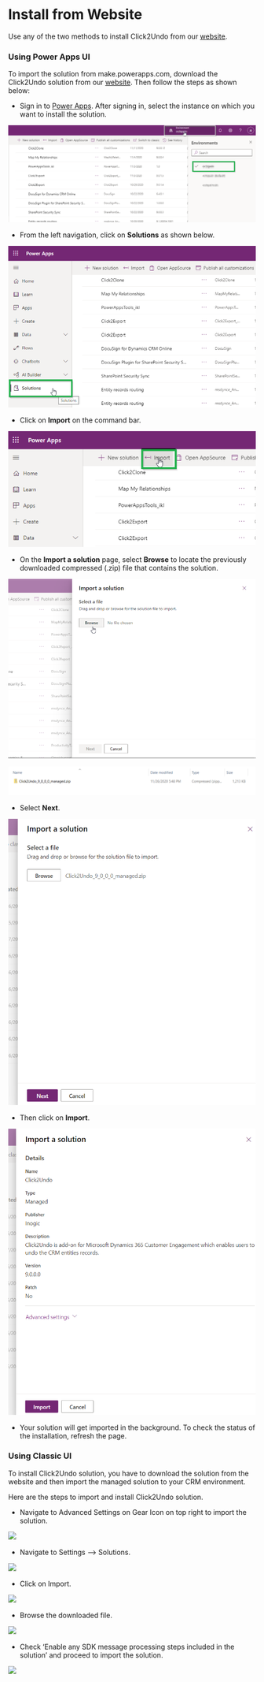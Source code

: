 # Install from Website

Use any of the two methods to install Click2Undo from our [website](https://www.inogic.com/product/productivity-apps/undo-restore-recover-deleted-dynamics-365-crm-records).

### Using Power Apps UI

To import the solution from make.powerapps.com, download the Click2Undo solution from our [website](https://www.inogic.com/product/productivity-apps/attach-2-dynamics-365-crm-upload-multiple-files-sharepoint-cloud-storage). Then follow the steps as shown below:

* Sign in to [Power Apps](https://make.powerapps.com/?utm\_source=padocs\&utm\_medium=linkinadoc\&utm\_campaign=referralsfromdoc). After signing in, select the instance on which you want to install the solution.

![](<../../.gitbook/assets/1 (374).png>)

* From the left navigation, click on **Solutions** as shown below.

![](<../../.gitbook/assets/2 (19).png>)

* Click on **Import** on the command bar.

![](<../../.gitbook/assets/3 (39).png>)

* &#x20;On the **Import a solution** page, select **Browse** to locate the previously downloaded compressed (.zip) file that contains the solution.

![](<../../.gitbook/assets/4 (26).png>)

![](<../../.gitbook/assets/5 (24).png>)

* Select **Next**.

![](<../../.gitbook/assets/6 (12).png>)

* Then click on **Import**.

![](<../../.gitbook/assets/7 (19).png>)

* Your solution will get imported in the background. To check the status of the installation, refresh the page.

### Using Classic UI

To install Click2Undo solution, you have to download the solution from the website and then import the managed solution to your CRM environment.&#x20;

Here are the steps to import and install Click2Undo solution.

* Navigate to Advanced Settings on Gear Icon on top right to import the solution.

![](<../../.gitbook/assets/Install\_1 (3).png>)

* Navigate to Settings --> Solutions.

![](<../../.gitbook/assets/Imp\_1 - Copy.png>)

* Click on Import.

![](<../../.gitbook/assets/Imp\_2 - Copy.png>)

* Browse the downloaded file.

![](<../../.gitbook/assets/Imp\_4 (1).png>)

* Check ‘Enable any SDK message processing steps included in the solution’ and proceed to import the solution.

![](<../../.gitbook/assets/Imp\_5 - Copy (1).png>)



###

